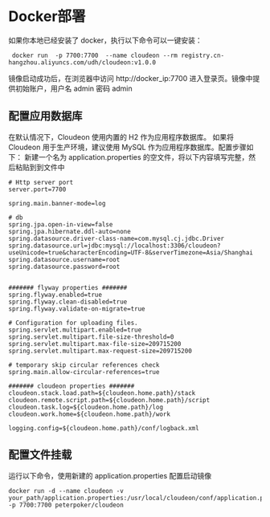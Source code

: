 # Docker部署
如果你本地已经安装了 docker，执行以下命令可以一键安装：

```shell
 docker run  -p 7700:7700  --name cloudeon --rm registry.cn-hangzhou.aliyuncs.com/udh/cloudeon:v1.0.0
```
镜像启动成功后，在浏览器中访问 http://docker_ip:7700 进入登录页。镜像中提供初始账户，用户名 admin 密码 admin


## 配置应用数据库

在默认情况下，Cloudeon 使用内置的 H2 作为应用程序数据库。 如果将 Cloudeon 用于生产环境，建议使用 MySQL 作为应用程序数据库。配置步骤如下：
新建一个名为 application.properties 的空文件，将以下内容填写完整，然后粘贴到到文件中
```properties
# Http server port
server.port=7700

spring.main.banner-mode=log

# db
spring.jpa.open-in-view=false
spring.jpa.hibernate.ddl-auto=none
spring.datasource.driver-class-name=com.mysql.cj.jdbc.Driver
spring.datasource.url=jdbc:mysql://localhost:3306/cloudeon?useUnicode=true&characterEncoding=UTF-8&serverTimezone=Asia/Shanghai
spring.datasource.username=root
spring.datasource.password=root


####### flyway properties #######
spring.flyway.enabled=true
spring.flyway.clean-disabled=true
spring.flyway.validate-on-migrate=true

# Configuration for uploading files.
spring.servlet.multipart.enabled=true
spring.servlet.multipart.file-size-threshold=0
spring.servlet.multipart.max-file-size=209715200
spring.servlet.multipart.max-request-size=209715200

# temporary skip circular references check
spring.main.allow-circular-references=true

####### cloudeon properties #######
cloudeon.stack.load.path=${cloudeon.home.path}/stack
cloudeon.remote.script.path=${cloudeon.home.path}/script
cloudeon.task.log=${cloudeon.home.path}/log
cloudeon.work.home=${cloudeon.home.path}/work

logging.config=${cloudeon.home.path}/conf/logback.xml

```
## 配置文件挂载
运行以下命令，使用新建的 application.properties 配置启动镜像
```
docker run -d --name cloudeon -v your_path/application.properties:/usr/local/cloudeon/conf/application.properties -p 7700:7700 peterpoker/cloudeon
```
